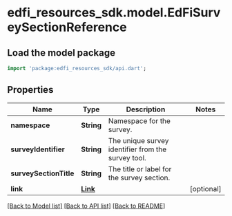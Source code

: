 # edfi_resources_sdk.model.EdFiSurveySectionReference

## Load the model package
```dart
import 'package:edfi_resources_sdk/api.dart';
```

## Properties
Name | Type | Description | Notes
------------ | ------------- | ------------- | -------------
**namespace** | **String** | Namespace for the survey. | 
**surveyIdentifier** | **String** | The unique survey identifier from the survey tool. | 
**surveySectionTitle** | **String** | The title or label for the survey section. | 
**link** | [**Link**](Link.md) |  | [optional] 

[[Back to Model list]](../README.md#documentation-for-models) [[Back to API list]](../README.md#documentation-for-api-endpoints) [[Back to README]](../README.md)


